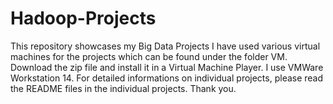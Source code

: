 # Hadoop-Projects
This repository showcases my Big Data Projects
I have used various virtual machines for the projects which can be found under the folder VM. Download the zip file and install it in a Virtual Machine Player. I use VMWare Workstation 14. 
For detailed informations on individual projects, please read the README files in the individual projects. 
Thank you. 
